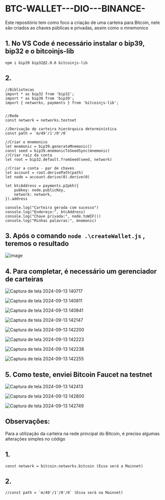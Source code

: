# BTC-WALLET---DIO---BINANCE-

Este repositório tem como foco a criação de uma carteira para Bitcoin, nele são criados as chaves públicas e privadas, assim como o mnemonico

## 1. No VS Code é necessário instalar o bip39, bip32 e o bitcoinjs-lib
   ``` npm i bip39 bip32@2.0.6 bitcoinjs-lib ```

## 2. 

```
//Bibliotecas
import * as bip32 from 'bip32';
import * as bip39 from 'bip39';
import { networks, payments } from 'bitcoinjs-lib';


//Rede
const network = networks.testnet

//Derivação de carteira hierárquica determinística
const path = `m/49'/1'/0'/0`

//Criar o mnemonico
let mnemonic = bip39.generateMnemonic()
const seed = bip39.mnemonicToSeedSync(mnemonic)
//Criar raiz da conta
let root = bip32.default.fromSeed(seed, network)

//Criar a conta - par de chaves
let account = root.derivePath(path)
let node = account.derive(0).derive(0)

let btcAddress = payments.p2pkh({
    pubkey: node.publicKey,
    network: network,
}).address 

console.log("Carteira gerada com sucesso")
console.log("Endereço:", btcAddress)
console.log("Chave privada:", node.toWIF())
console.log("Minhas palavras:", mnemonic)
```

## 3. Após o comando ``` node .\createWallet.js ``` , teremos o resultado

![image](https://github.com/user-attachments/assets/c6d2ae66-0aec-4df2-bff8-53d13d41adf5)



## 4. Para completar, é necessário um gerenciador de carteiras
   
![Captura de tela 2024-09-13 140717](https://github.com/user-attachments/assets/a808f733-358e-4504-bcbb-2c41ed688121)

![Captura de tela 2024-09-13 140811](https://github.com/user-attachments/assets/7b09baf5-edfd-439c-8bf6-1a3d9eb712c1)

![Captura de tela 2024-09-13 140841](https://github.com/user-attachments/assets/0e18973b-50ad-4866-b018-64d057643b87)

![Captura de tela 2024-09-13 142147](https://github.com/user-attachments/assets/24324a64-65dc-4409-9dab-5112e547dcdd)

![Captura de tela 2024-09-13 142200](https://github.com/user-attachments/assets/dda37b8c-38b8-466a-a01e-c0fbfb708100)

![Captura de tela 2024-09-13 142223](https://github.com/user-attachments/assets/f6775eab-6b96-4bf2-b447-d437c44736b3)

![Captura de tela 2024-09-13 142238](https://github.com/user-attachments/assets/be1e3c56-4d86-4dd2-b00b-748b4bd6dbd8)

![Captura de tela 2024-09-13 142255](https://github.com/user-attachments/assets/a11427bc-cfaf-45e0-9978-ab9f439b5a3a)

## 5. Como teste, enviei Bitcoin Faucet na testnet
   
![Captura de tela 2024-09-13 142413](https://github.com/user-attachments/assets/3ce9419a-f70e-46b3-9bda-c3e5f4ee7617)

![Captura de tela 2024-09-13 142800](https://github.com/user-attachments/assets/4c884f03-28f0-4ea1-88cc-7462520bb2d3)

![Captura de tela 2024-09-13 142749](https://github.com/user-attachments/assets/3982b5e2-b8db-4d42-b21b-458f54c85689)


## Observações:
Para a utilização da carteira na rede principal do Bitcoin, é preciso algumas alterações simples no código

## 1. 
```
const network = bitcoin.networks.bitcoin (Essa será a Mainnet)
```

## 2.
```
//const path = `m/49'/1'/0'/0` (Essa será na Mainnet)
```
